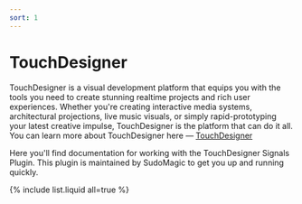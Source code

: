 ```yaml
---
sort: 1
---
```


# TouchDesigner

TouchDesigner is a visual development platform that equips you with the tools you need to create stunning realtime projects and rich user experiences. Whether you're creating interactive media systems, architectural projections, live music visuals, or simply rapid-prototyping your latest creative impulse, TouchDesigner is the platform that can do it all. You can learn more about TouchDesigner here — [TouchDesigner](https://derivative.ca/)

Here you'll find documentation for working with the TouchDesigner Signals Plugin. This plugin is maintained by SudoMagic to get you up and running quickly. 

{% include list.liquid all=true %}
